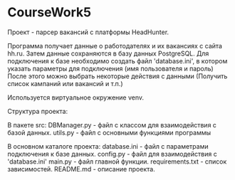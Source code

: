 # CourseWork5

Проект - парсер вакансий с платформы HeadHunter.

Программа получает данные о работодателях и их вакансиях с сайта hh.ru. Затем данные сохраняются в базу данных PostgreSQL. Для подключения к базе необходимо создать файл 'database.ini', в котором указать параметры для подключения (имя пользователя и пароль) После этого можно выбрать некоторые действия с данными (Получить список кампаний или вакансий и т.п.)

Используется виртуальное окружение venv.

Структура проекта:

В пакете src:
DBManager.py - файл с классом для взаимодействия с базой данных.
utils.py - файл с основными функциями программы


В основном каталоге проекта:
database.ini - файл с параметрами подключения к базе данных.
config.py - файл для взаимодействия с 'database.ini'
main.py - файл главной функции.
requirements.txt - список зависимостей.
README.md - описание проекта.